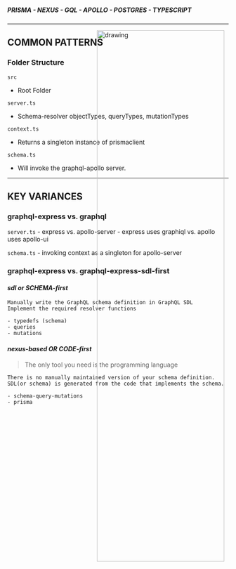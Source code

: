 ##### PRISMA - NEXUS - GQL - APOLLO - POSTGRES - TYPESCRIPT

---

<img src="https://www.pngmart.com/files/2/Chicken-Transparent-PNG.png" alt="drawing" width="55%" style="margin-bottom:-100%; position: absolute; right:0"/>

## COMMON PATTERNS

### Folder Structure

`src`

- Root Folder

`server.ts`

- Schema-resolver objectTypes, queryTypes, mutationTypes

`context.ts`

- Returns a singleton instance of prismaclient

`schema.ts`

- Will invoke the graphql-apollo server.

---

## KEY VARIANCES

### graphql-express vs. graphql

`server.ts` - express vs. apollo-server - express uses graphiql vs. apollo uses apollo-ui

`schema.ts` - invoking context as a singleton for apollo-server

### graphql-express vs. graphql-express-sdl-first

#### _sdl or SCHEMA-first_

    Manually write the GraphQL schema definition in GraphQL SDL
    Implement the required resolver functions

    - typedefs (schema)
    - queries
    - mutations

#### _nexus-based OR CODE-first_

> The only tool you need is the programming language

    There is no manually maintained version of your schema definition.
    SDL(or schema) is generated from the code that implements the schema.

    - schema-query-mutations
    - prisma
